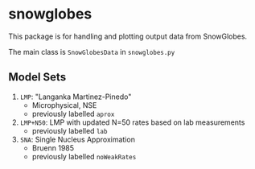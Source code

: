 # snowglobes

This package is for handling and plotting output data from SnowGlobes.

The main class is `SnowGlobesData` in `snowglobes.py`

## Model Sets
1. `LMP`: "Langanka Martinez-Pinedo"
    - Microphysical, NSE
    - previously labelled `aprox`
2. `LMP+N50`: LMP with updated N=50 rates based on lab measurements
     - previously labelled `lab`
3. `SNA`: Single Nucleus Approximation 
    - Bruenn 1985
     - previously labelled `noWeakRates`